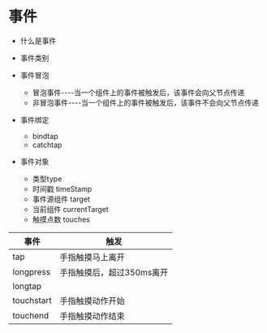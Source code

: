 # 事件

- 什么是事件

- 事件类别

- 事件冒泡
	- 冒泡事件----当一个组件上的事件被触发后，该事件会向父节点传递
	- 非冒泡事件----当一个组件上的事件被触发后，该事件不会向父节点传递

- 事件绑定
	- bindtap 
	- catchtap 

- 事件对象
	- 类型type
	- 时间戳 timeStamp
	- 事件源组件 target
	- 当前组件 currentTarget
	- 触摸点数 touches

| 事件       | 触发                      |
| ---------- | ------------------------- |
| tap        | 手指触摸马上离开          |
| longpress  | 手指触摸后，超过350ms离开 |
| longtap    |                           |
| touchstart | 手指触摸动作开始          |
| touchend   | 手指触摸动作结束          |

